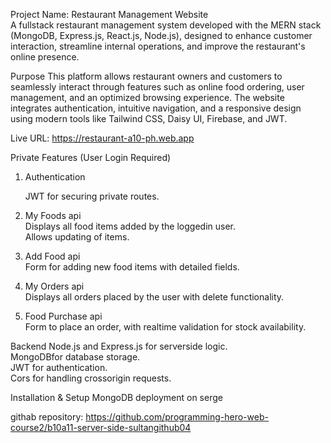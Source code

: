 Project Name: Restaurant Management Website  
A fullstack restaurant management system developed with the MERN stack (MongoDB, Express.js, React.js, Node.js), designed to enhance customer interaction, streamline internal operations, and improve the restaurant's online presence.



 Purpose
This platform allows restaurant owners and customers to seamlessly interact through features such as online food ordering, user management, and an optimized browsing experience. The website integrates authentication, intuitive navigation, and a responsive design using modern tools like Tailwind CSS, Daisy UI, Firebase, and JWT.



Live URL: 
https://restaurant-a10-ph.web.app

 Private Features (User Login Required)
1. Authentication  
 
    JWT for securing private routes.  

2. My Foods api  
    Displays all food items added by the loggedin user.  
    Allows updating of items.  

3. Add Food api  
    Form for adding new food items with detailed fields.  

4. My Orders api  
    Displays all orders placed by the user with delete functionality.  

5. Food Purchase api  
    Form to place an order, with realtime validation for stock availability.  






Backend
Node.js and Express.js for serverside logic.  
MongoDBfor database storage.  
JWT for authentication.  
Cors for handling crossorigin requests.  


Installation & Setup
MongoDB deployment on serge  


githab repository:
https://github.com/programming-hero-web-course2/b10a11-server-side-sultangithub04
